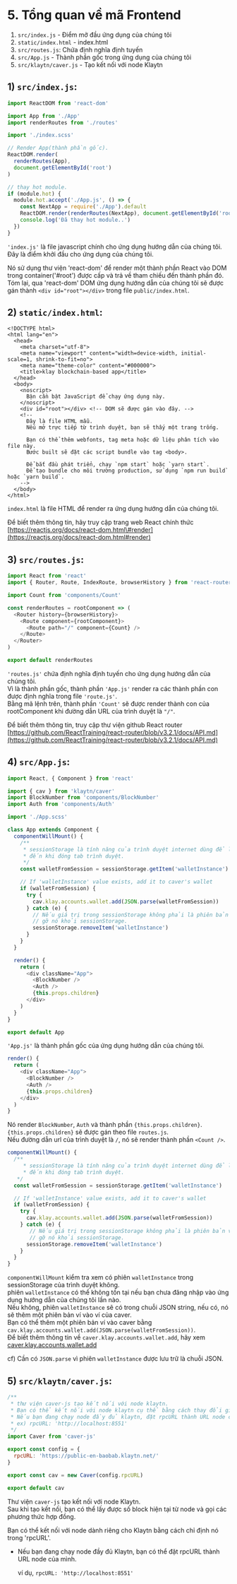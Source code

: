 # 5. Tổng quan về mã Frontend <a id="5-frontend-code-overview"></a>

1. `src/index.js` - Điểm mở đầu ứng dụng của chúng tôi
2. `static/index.html` - index.html
3. `src/routes.js`: Chứa định nghĩa định tuyến
4. `src/App.js` - Thành phần gốc trong ứng dụng của chúng tôi
5. `src/klaytn/caver.js` - Tạo kết nối với node Klaytn

## 1\) `src/index.js`: <a id="1-src-index-js"></a>

```javascript
import ReactDOM from 'react-dom'

import App from './App'
import renderRoutes from './routes'

import './index.scss'

// Render App(thành phần gốc).
ReactDOM.render(
  renderRoutes(App),
  document.getElementById('root')
)

// thay hot module.
if (module.hot) {
  module.hot.accept('./App.js', () => {
    const NextApp = require('./App').default
    ReactDOM.render(renderRoutes(NextApp), document.getElementById('root'))
    console.log('Đã thay hot module..')
  })
}
```

`'index.js'` là file javascript chính cho ứng dụng hướng dẫn của chúng tôi. Đây là điểm khởi đầu cho ứng dụng của chúng tôi.

Nó sử dụng thư viện 'react-dom' để render một thành phần React vào DOM trong container\('\#root'\) được cấp và trả về tham chiếu đến thành phần đó. Tóm lại, qua 'react-dom' DOM ứng dụng hướng dẫn của chúng tôi sẽ được gán thành `<div id="root"></div>` trong file `public/index.html`.

## 2\) `static/index.html`: <a id="2-static-index-html"></a>

```markup
<!DOCTYPE html>
<html lang="en">
  <head>
    <meta charset="utf-8">
    <meta name="viewport" content="width=device-width, initial-scale=1, shrink-to-fit=no">
    <meta name="theme-color" content="#000000">
    <title>klay blockchain-based app</title>
  </head>
  <body>
    <noscript>
      Bận cần bật JavaScript để chạy ứng dụng này.
    </noscript>
    <div id="root"></div> <!-- DOM sẽ được gán vào đây. -->
    <!--
      Đây là file HTML mẫu.
      Nếu mở trực tiếp từ trình duyệt, bạn sẽ thấy một trang trống.

      Bạn có thể thêm webfonts, tag meta hoặc dữ liệu phân tích vào file này.
      Bước built sẽ đặt các script bundle vào tag <body>.

      Để bắt đầu phát triển, chạy `npm start` hoặc `yarn start`.
      Để tạo bundle cho môi trường production, sử dụng `npm run build` hoặc `yarn build`.
    -->
  </body>
</html>
```

`index.html` là file HTML để render ra ứng dụng hướng dẫn của chúng tôi.

Để biết thêm thông tin, hãy truy cập trang web React chính thức [https://reactjs.org/docs/react-dom.html\#render](https://reactjs.org/docs/react-dom.html#render)

## 3\) `src/routes.js`: <a id="3-src-routes-js"></a>

```javascript
import React from 'react'
import { Router, Route, IndexRoute, browserHistory } from 'react-router'

import Count from 'components/Count'

const renderRoutes = rootComponent => (
  <Router history={browserHistory}>
    <Route component={rootComponent}>
      <Route path="/" component={Count} />
    </Route>
  </Router>
)

export default renderRoutes
```

`'routes.js'` chứa định nghĩa định tuyến cho ứng dụng hướng dẫn của chúng tôi.  
Vì là thành phần gốc, thành phần `'App.js'` render ra các thành phần con được định nghĩa trong file `'route.js'`.  
Bằng mã lệnh trên, thành phần `'Count'` sẽ được render thành con của rootComponent khi đường dẫn URL của trình duyệt là `"/"`.

Để biết thêm thông tin, truy cập thư viện github React router [https://github.com/ReactTraining/react-router/blob/v3.2.1/docs/API.md](https://github.com/ReactTraining/react-router/blob/v3.2.1/docs/API.md)

## 4\) `src/App.js`: <a id="4-src-app-js"></a>

```javascript
import React, { Component } from 'react'

import { cav } from 'klaytn/caver'
import BlockNumber from 'components/BlockNumber'
import Auth from 'components/Auth'

import './App.scss'

class App extends Component {
  componentWillMount() {
    /**
     * sessionStorage là tính năng của trình duyệt internet dùng để lưu trữ dữ liệu
     * đến khi đóng tab trình duyệt.
     */
    const walletFromSession = sessionStorage.getItem('walletInstance')

    // If 'walletInstance' value exists, add it to caver's wallet
    if (walletFromSession) {
      try {
        cav.klay.accounts.wallet.add(JSON.parse(walletFromSession))
      } catch (e) {
        // Nếu giá trị trong sessionStorage không phải là phiên bản ví hợp lệ,
        // gỡ nó khỏi sessionStorage.
        sessionStorage.removeItem('walletInstance')
      }
    }
  }

  render() {
    return (
      <div className="App">
        <BlockNumber />
        <Auth />
        {this.props.children}
      </div>
    )
  }
}

export default App
```

`'App.js'` là thành phần gốc của ứng dụng hướng dẫn của chúng tôi.

```javascript
render() {
  return (
    <div className="App">
      <BlockNumber />
      <Auth />
      {this.props.children}
    </div>
  )
}
```

Nó render `BlockNumber`, `Auth` và thành phần `{this.props.children}`.  
`{this.props.children}` sẽ được gán theo file `routes.js`.  
Nếu đường dẫn url của trình duyệt là `/`, nó sẽ render thành phần `<Count />`.

```javascript
componentWillMount() {
  /**
     * sessionStorage là tính năng của trình duyệt internet dùng để lưu trữ dữ liệu
     * đến khi đóng tab trình duyệt.
   */
  const walletFromSession = sessionStorage.getItem('walletInstance')

  // If 'walletInstance' value exists, add it to caver's wallet
  if (walletFromSession) {
    try {
      cav.klay.accounts.wallet.add(JSON.parse(walletFromSession))
    } catch (e) {
       // Nếu giá trị trong sessionStorage không phải là phiên bản ví hợp lệ,
       // gỡ nó khỏi sessionStorage.
      sessionStorage.removeItem('walletInstance')
    }
  }
}
```

`componentWillMount` kiểm tra xem có phiên `walletInstance` trong sessionStorage của trình duyệt không.  
phiên `walletInstance` có thể không tồn tại nếu bạn chưa đăng nhập vào ứng dụng hướng dẫn của chúng tôi lần nào.  
Nếu không, phiên `walletInstance` sẽ có trong chuỗi JSON string, nếu có, nó sẽ thêm một phiên bản ví vào ví của caver.  
Bạn có thể thêm một phiên bản ví vào caver bằng `cav.klay.accounts.wallet.add(JSON.parse(walletFromSession))`.  
Để biết thêm thông tin về `caver.klay.accounts.wallet.add`, hãy xem [caver.klay.accounts.wallet.add](../../../sdk/caver-js/v1.4.1/api-references/caver.klay.accounts.md#wallet-add)

cf\) Cần có `JSON.parse` vì phiên `walletInstance` được lưu trữ là chuỗi JSON.

## 5\) `src/klaytn/caver.js`: <a id="5-src-klaytn-caver-js"></a>

```javascript
/**
 * thư viện caver-js tạo kết nối với node klaytn.
 * Bạn có thể kết nối với node klaytn cụ thể bằng cách thay đổi giá trị của 'rpcURL'.
 * Nếu bạn đang chạy node đầy đủ klaytn, đặt rpcURL thành URL node của mình.
 * ex) rpcURL: 'http://localhost:8551'
 */
import Caver from 'caver-js'

export const config = {
  rpcURL: 'https://public-en-baobab.klaytn.net/'
}

export const cav = new Caver(config.rpcURL)

export default cav
```

Thư viện `caver-js` tạo kết nối với node Klaytn.  
Sau khi tạo kết nối, bạn có thể lấy được số block hiện tại từ node và gọi các phương thức hợp đồng.

Bạn có thể kết nối với node dành riêng cho Klaytn bằng cách chỉ định nó trong 'rpcURL'.

* Nếu bạn đang chạy node đầy đủ Klaytn, bạn có thể đặt rpcURL thành URL node của mình.

  ví dụ, `rpcURL: 'http://localhost:8551'`  

